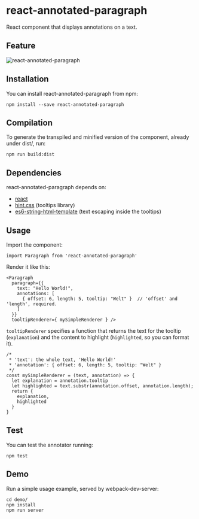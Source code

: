 # react-annotated-paragraph
React component that displays annotations on a text.

## Feature
![react-annotated-paragraph](https://github.com/dgulabs/react-annotated-paragraph/react-annotated-paragraph.gif)

## Installation
You can install react-annotated-paragraph from npm:
```shell
npm install --save react-annotated-paragraph
```

## Compilation
To generate the transpiled and minified version of the component, already under dist/, run:
```shell
npm run build:dist
```

## Dependencies
react-annotated-paragraph depends on:
- [react](https://www.npmjs.com/package/react)
- [hint.css](https://www.npmjs.com/package/hint.css) (tooltips library)
- [es6-string-html-template](https://www.npmjs.com/package/es6-string-html-template) (text escaping inside the tooltips)

## Usage
Import the component:
```
import Paragraph from 'react-annotated-paragraph'
```
Render it like this:
```
<Paragraph
  paragraph={{
    text: "Hello World!",
    annotations: [
      { offset: 6, length: 5, tooltip: "Welt" }  // 'offset' and 'length', required.
    ]
  }}
  tooltipRenderer={ mySimpleRenderer } />
```
`tooltipRenderer` specifies a function that returns the text for the tooltip (`explanation`) and the content to highlight (`highlighted`, so you can format it).
```
/*
 * 'text': the whole text, 'Hello World!'
 * 'annotation': { offset: 6, length: 5, tooltip: "Welt" }
 */
const mySimpleRenderer = (text, annotation) => {
  let explanation = annotation.tooltip
  let highlighted = text.substr(annotation.offset, annotation.length);
  return {
    explanation,
    highlighted
  }
}
```

## Test
You can test the annotator running:
```shell
npm test
```

## Demo
Run a simple usage example, served by webpack-dev-server:
```shell
cd demo/
npm install
npm run server
```
